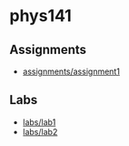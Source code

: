 # phys141

## Assignments
- [assignments/assignment1](assignment1)

## Labs
- [labs/lab1](lab1)
- [labs/lab2](lab2)
